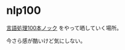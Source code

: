nlp100
======

[言語処理100本ノック](http://www.cl.ecei.tohoku.ac.jp/index.php?cmd=read&page=%E8%A8%80%E8%AA%9E%E5%87%A6%E7%90%86100%E6%9C%AC%E3%83%8E%E3%83%83%E3%82%AF)
をやって晒していく場所。

今さら感が酷いけど気にしない。
